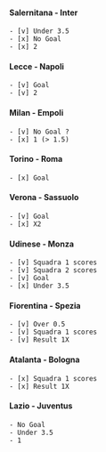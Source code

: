 #### Salernitana - Inter
    - [v] Under 3.5
    - [x] No Goal
    - [x] 2
    
#### Lecce - Napoli
    - [v] Goal
    - [v] 2
    
#### Milan - Empoli
    - [v] No Goal ?
    - [x] 1 (> 1.5)
    
#### Torino - Roma
    - [x] Goal
    
#### Verona - Sassuolo
    - [v] Goal
    - [x] X2
    
#### Udinese - Monza
    - [v] Squadra 1 scores
    - [v] Squadra 2 scores
    - [v] Goal
    - [x] Under 3.5
    
#### Fiorentina - Spezia
    - [v] Over 0.5
    - [v] Squadra 1 scores
    - [v] Result 1X
    
#### Atalanta - Bologna
    - [x] Squadra 1 scores
    - [x] Result 1X
    
#### Lazio - Juventus
    - No Goal
    - Under 3.5
    - 1